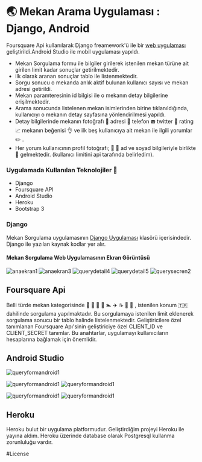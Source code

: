 #  :earth_asia: Mekan Arama Uygulaması : Django, Android

Foursquare Api kullanılarak Django freamework'ü ile bir [web uygulaması](https://github.com/sumeyyekilic/FoursquareAPI_DjangoApp/blob/master/Images/android/QueryFormAndroid1.jpg) geliştirildi.Android Studio ile mobil uygulaması yapıldı.
 

 - Mekan Sorgulama formu ile bilgiler girilerek istenilen mekan türüne ait girilen limit kadar sonuçlar getirilmektedir. 
 - ilk olarak aranan sonuçlar tablo ile listenmektedir. 
 - Sorgu sonucu o mekanda anlık aktif bulunan kullanıcı sayısı ve mekan adresi getirildi. 
 - Mekan paramteresinin id bilgisi ile o mekanın detay bilgilerine erişilmektedir. 
 - Arama sonucunda listelenen mekan isimlerinden birine tıklanıldığında, kullanıcıyı o mekanın detay sayfasına yönlendirilmesi yapıldı. 
 - Detay bilgilerinde mekanın fotoğrafı  :ferris_wheel: adresi :house_with_garden: telefon :phone: twitter :iphone: rating :chart_with_upwards_trend: mekanın beğenisi :ok_hand: ve ilk beş kullanıcıya ait mekan ile ilgili yorumlar :pencil2: .
 - Her yorum kullanıcının profil fotoğrafı; :woman: :man: ad ve soyad bilgileriyle birlikte :name_badge: gelmektedir. (kullanıcı limitini api tarafında belirledim).

### Uygulamada Kullanılan Teknolojiler  :link:

- Django
- Foursquare API
- Android Studio
- Heroku
- Bootstrap 3 

###  Django

Mekan Sorgulama uygulamasının [Django Uygulaması](https://github.com/sumeyyekilic/VenueQuery/tree/master/dfas) klasörü içerisindedir. 
Django ile yazılan kaynak kodlar yer alır. 

#### Mekan Sorgulama Web Uygulamasının Ekran Görüntüsü

![anaekran1](https://user-images.githubusercontent.com/36503536/70397615-d604b900-1a24-11ea-9372-a8fb3d7d19cb.png)
![anaekran3](https://user-images.githubusercontent.com/36503536/70397616-d604b900-1a24-11ea-9cad-f3d1d387d489.png)
![querydetail4](https://user-images.githubusercontent.com/36503536/70397617-d604b900-1a24-11ea-83fc-2b0e4a3516d6.png)
![querydetail5](https://user-images.githubusercontent.com/36503536/70397618-d69d4f80-1a24-11ea-929b-ec258f9fbd7f.png)
![querysecren2](https://user-images.githubusercontent.com/36503536/70397619-d735e600-1a24-11ea-96c7-4394ff09eb5d.png)

## Foursquare Api  

Belli türde mekan kategorisinde   :rose: :school: :pizza: :microphone: :swimmer: :airplane:  :coffee: :hospital: :ferris_wheel: , istenilen konum :tr: dahilinde sorgulama yapılmaktadır. Bu sorgulamaya istenilen limit eklenerek sorgulama sonucu bir tablo halinde listelenmektedir.
Geliştiricilere özel tanımlanan  Foursquare Apı'sinin geliştiriciye özel CLIENT_ID ve CLIENT_SECRET tanımlar. Bu anahtarlar, uygulamayı kullanıcıların hesaplarına bağlamak için önemlidir.

## Android Studio

![queryformandroid1](https://user-images.githubusercontent.com/36503536/70397370-ba98ae80-1a22-11ea-9249-32f425c738ad.jpg)

![queryformandroid1](https://user-images.githubusercontent.com/36503536/70397368-ba001800-1a22-11ea-9820-4fa73befb135.jpg)
![queryformandroid1](https://user-images.githubusercontent.com/36503536/70397380-c71d0700-1a22-11ea-84e5-e1e0f6530331.jpg)

![queryformandroid1](https://user-images.githubusercontent.com/36503536/70397369-ba98ae80-1a22-11ea-8a0e-01441523cb19.jpg)
![queryformandroid1](https://user-images.githubusercontent.com/36503536/70397381-c71d0700-1a22-11ea-9648-27c0644155ed.jpg)

## Heroku 
Heroku bulut bir uygulama platformudur. Geliştirdiğim projeyi Heroku ile yayına aldım. 
Heroku üzerinde database olarak Postgresql kullanma zorunluluğu vardır.

#License


